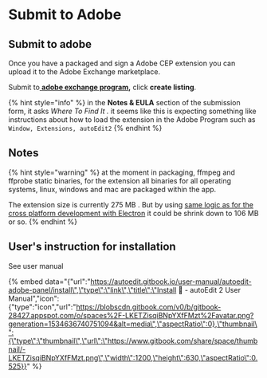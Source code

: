 # Submit to Adobe

## Submit to adobe 

Once you have a packaged and sign a Adobe CEP extension you can upload it to the Adobe Exchange marketplace.

Submit to[ **adobe exchange program**](https://partners.adobe.com/exchangeprogram/creativecloud/appslist.html)**,** click **create listing**.

{% hint style="info" %}
in the **Notes & EULA** section of the submission form, it asks _Where To Find It ._ it seems like this is expecting something like instructions about how to load the extension in the Adobe Program such as `Window, Extensions, autoEdit2`
{% endhint %}

## Notes

{% hint style="warning" %}
at the moment in packaging, ffmpeg and ffprobe static binaries, for the extension all binaries for all operating systems, linux, windows and mac are packaged within the app. 

The extension size is currently 275 MB . But by using [same logic as for the cross platform development with Electron](../../appendix/ffmpeg-and-ffprobe-in-electron.md) it could be shrink down to 106 MB or so.
{% endhint %}

## User's instruction for installation

See user manual 

{% embed data="{\"url\":\"https://autoedit.gitbook.io/user-manual/autoedit-adobe-panel/install\",\"type\":\"link\",\"title\":\"Install 🚧 - autoEdit 2 User Manual\",\"icon\":{\"type\":\"icon\",\"url\":\"https://blobscdn.gitbook.com/v0/b/gitbook-28427.appspot.com/o/spaces%2F-LKETZisqiBNpYXfFMzt%2Favatar.png?generation=1534636740751094&alt=media\",\"aspectRatio\":0},\"thumbnail\":{\"type\":\"thumbnail\",\"url\":\"https://www.gitbook.com/share/space/thumbnail/-LKETZisqiBNpYXfFMzt.png\",\"width\":1200,\"height\":630,\"aspectRatio\":0.525}}" %}

